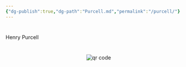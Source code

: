 ```yaml
---
{"dg-publish":true,"dg-path":"Purcell.md","permalink":"/purcell/"}
---
```


#

Henry Purcell




#
<p style="text-align: center;"><img src="https://chart.googleapis.com/chart?cht=qr&chl=https://notes.andrasdenes.com/purcell&chs=180x180&choe=UTF-8&chld=L|2" alt="qr code"></p>

